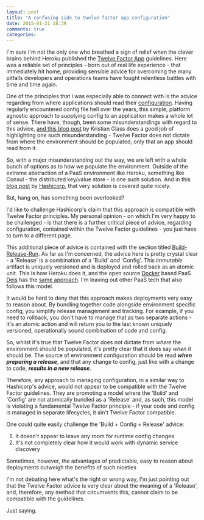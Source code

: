```yaml
---
layout: post
title: "A confusing side to twelve factor app configuration"
date: 2015-01-21 18:39
comments: true
categories:
---
```

I'm sure I'm not the only one who breathed a sign of relief when the clever brains behind Heroku published the [Twelve Factor App](http://12factor.net) guidelines. Here was a reliable set of principles - born out of real life experience - that immediately hit home, providing sensible advice for overcoming the many pitfalls developers and operations teams have fought relentless battles with time and time again.

One of the principles that I was especially able to connect with is the advice regarding from where applications should read their [configuration](http://12factor.net/config). Having regularly encountered config file hell over the years, this simple, platform agnostic approach to supplying config to an application makes a whole lot of sense. There have, though, been some misunderstandings with regard to this advice, [and this blog post](http://blog.doismellburning.co.uk/2014/10/06/twelve-factor-config-misunderstandings-and-advice/) by Kristian Glass does a good job of highlighting one such misunderstanding - Twelve Factor does not dictate from where the environment should be populated, only that an app should read from it.

So, with a major misunderstanding out the way, we are left with a whole bunch of options as to how we populate the environment. Outside of the extreme abstraction of a PaaS environment like Heroku, something like Consul - the distributed key/value store - is one such solution. And in this [blog post](https://hashicorp.com/blog/twelve-factor-consul.html) by [Hashicorp](https://hashicorp.com), that very solution is covered quite nicely.

But, hang on, has something been overlooked?

I'd like to challenge Hashicorp's claim that this approach is compatible with Twelve Factor principles. My personal opinion - on which I'm very happy to be challenged - is that there is a further critical piece of advice, regarding configuration, contained within the Twelve Factor guidelines - you just have to turn to a different page.

This additional piece of advice is contained with the section titled [Build-Release-Run](http://12factor.net/build-release-run). As far as I'm concerned, the advice here is pretty crystal clear - a 'Release' is a combination of a 'Build' _and_ 'Config'. This _immutable_ artifact is uniquely versioned and is deployed and rolled back as an atomic unit. This is how Heroku does it, and the open source [Docker](http://www.docker.com) based PaaS [Deis](http://www.deis.io) has the [same approach](http://docs.deis.io/en/latest/reference/terms/release/#release). I'm leaving out other PaaS tech that also follows this model.

It would be hard to deny that this approach makes deployments very easy to reason about. By bundling together code alongside environment specific config, you simplify release management and tracking. For example, if you need to rollback, you don't have to manage that as two separate actions - it's an atomic action and will return you to the last known uniquely versioned, operationally sound combination of code and config.

So, whilst it's true that Twelve Factor does not dictate from _where_ the environment should be populated, it's pretty clear that it does say _when_ it should be. The source of environment configuration should be read ***when preparing a release***, and that any change to config, just like with a change to code, ***results in a new release***.

Therefore, any approach to managing configuration, in a similar way to Hashicorp's advice, would not appear to be compatible with the Twelve Factor guidelines. They are promoting a model where the 'Build' and 'Config' are not atomically bundled as a 'Release' and, as such, this model is violating a fundamental Twelve Factor principle - if your code and config is managed in separate lifecycles, it ain't Twelve Factor compatible.

One could quite easily challenge the 'Build + Config = Release' advice:

1) It doesn't appear to leave any room for runtime config changes
2) It's not completely clear how it would work with dynamic service discovery

Sometimes, however, the advantages of predictable, easy to reason about deployments outweigh the benefits of such niceties

I'm not debating here what's the right or wrong way, I'm just pointing out that the Twelve Factor advice is very clear about the meaning of a 'Release', and, therefore, any method that circumvents this, cannot claim to be compatible with the guidelines.

Just saying.
